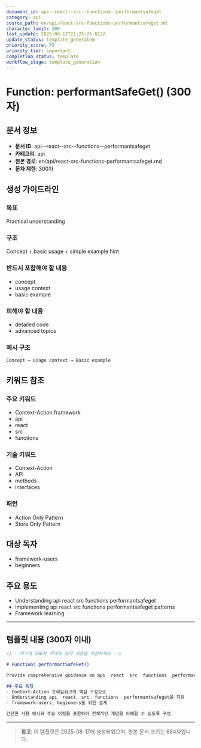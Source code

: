 ```yaml
---
document_id: api--react--src--functions--performantsafeget
category: api
source_path: en/api/react-src-functions-performantsafeget.md
character_limit: 300
last_update: 2025-08-17T21:25:26.012Z
update_status: template_generated
priority_score: 75
priority_tier: important
completion_status: template
workflow_stage: template_generation
---
```


# Function: performantSafeGet() (300자)

## 문서 정보
- **문서 ID**: api--react--src--functions--performantsafeget
- **카테고리**: api
- **원본 경로**: en/api/react-src-functions-performantsafeget.md
- **문자 제한**: 300자

## 생성 가이드라인

### 목표
Practical understanding

### 구조
Concept + basic usage + simple example hint

### 반드시 포함해야 할 내용
- concept
- usage context
- basic example

### 피해야 할 내용  
- detailed code
- advanced topics

### 예시 구조
```
Concept → Usage context → Basic example
```

## 키워드 참조

### 주요 키워드
- Context-Action framework
- api
- react
- src
- functions

### 기술 키워드
- Context-Action
- API
- methods
- interfaces

### 패턴
- Action Only Pattern
- Store Only Pattern

## 대상 독자
- framework-users
- beginners

## 주요 용도
- Understanding api  react  src  functions  performantsafeget
- Implementing api  react  src  functions  performantsafeget patterns
- Framework learning

---

## 템플릿 내용 (300자 이내)

```markdown
<!-- 여기에 300자 이내의 요약 내용을 작성하세요 -->

# Function: performantSafeGet()

Provide comprehensive guidance on api  react  src  functions  performantsafeget

## 주요 특징
- Context-Action 프레임워크의 핵심 구성요소
- Understanding api  react  src  functions  performantsafeget을 지원
- framework-users, beginners을 위한 설계

간단한 사용 예시와 주요 이점을 포함하여 전체적인 개념을 이해할 수 있도록 구성.
```

---

> **참고**: 이 템플릿은 2025-08-17에 생성되었으며, 
> 원본 문서 크기는 684자입니다.

